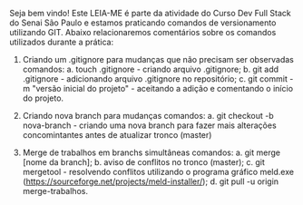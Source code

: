 Seja bem vindo! Este LEIA-ME é parte da atividade do Curso Dev Full Stack do Senai São Paulo e estamos praticando comandos de versionamento utilizando GIT.
Abaixo relacionaremos comentários sobre os comandos utilizados durante a prática:

1. Criando um .gitignore para mudanças que não precisam ser observadas
comandos:
a. touch .gitignore - criando arquivo .gitignore;
b. git add .gitignore - adicionando arquivo .gitignore no repositório;
c. git commit -m "versão inicial do projeto" - aceitando a adição e comentando o início do projeto.

2. Criando nova branch para mudanças
comandos:
a. git checkout -b nova-branch - criando uma nova branch para fazer mais alterações concomintantes antes de atualizar tronco (master)

3. Merge de trabalhos em branchs simultâneas
comandos:
a. git merge [nome da branch];
b. aviso de conflitos no tronco (master);
c. git mergetool - resolvendo conflitos utilizando o programa gráfico meld.exe (https://sourceforge.net/projects/meld-installer/);
d. git pull -u origin merge-trabalhos.